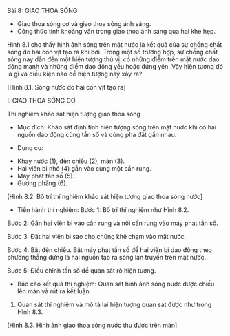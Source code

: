 Bài 8: GIAO THOA SÓNG

- Giao thoa sóng cơ và giao thoa sóng ánh sáng.
- Công thức tính khoảng vân trong giao thoa ánh sáng qua hai khe hẹp.

Hình 8.1 cho thấy hình ảnh sóng trên mặt nước là kết quả của sự chồng chất sóng do hai con vịt tạo ra khi bơi. Trong một số trường hợp, sự chồng chất sóng này dẫn đến một hiện tượng thú vị: có những điểm trên mặt nước dao động mạnh và những điểm dao động yếu hoặc đứng yên. Vậy hiện tượng đó là gì và điều kiện nào để hiện tượng này xảy ra?

[Hình 8.1. Sóng nước do hai con vịt tạo ra]

I. GIAO THOA SÓNG CƠ

Thí nghiệm khảo sát hiện tượng giao thoa sóng

* Mục đích: Khảo sát định tính hiện tượng sóng trên mặt nước khi có hai nguồn dao động cùng tần số và cùng pha đặt gần nhau.

* Dụng cụ:
- Khay nước (1), đèn chiếu (2), màn (3).
- Hai viên bi nhỏ (4) gắn vào cùng một cần rung.
- Máy phát tần số (5).
- Gương phẳng (6).

[Hình 8.2. Bố trí thí nghiệm khảo sát hiện tượng giao thoa sóng nước]

* Tiến hành thí nghiệm:
Bước 1: Bố trí thí nghiệm như Hình 8.2.

Bước 2: Gắn hai viên bi vào cần rung và nối cần rung vào máy phát tần số.

Bước 3: Đặt hai viên bi sao cho chúng khẽ chạm vào mặt nước.

Bước 4: Bật đèn chiếu. Bật máy phát tần số để hai viên bi dao động theo phương thẳng đứng là hai nguồn tạo ra sóng lan truyền trên mặt nước.

Bước 5: Điều chỉnh tần số để quan sát rõ hiện tượng.

* Báo cáo kết quả thí nghiệm: Quan sát hình ảnh sóng nước được chiếu lên màn và rút ra kết luận.

1. Quan sát thí nghiệm và mô tả lại hiện tượng quan sát được như trong Hình 8.3.

[Hình 8.3. Hình ảnh giao thoa sóng nước thu được trên màn]